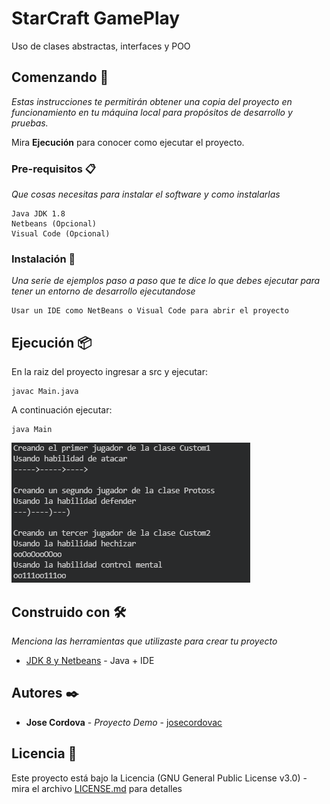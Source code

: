 # StarCraft GamePlay

Uso de clases abstractas, interfaces y POO

## Comenzando 🚀

_Estas instrucciones te permitirán obtener una copia del proyecto en funcionamiento en tu máquina local para propósitos de desarrollo y pruebas._

Mira **Ejecución** para conocer como ejecutar el proyecto.


### Pre-requisitos 📋

_Que cosas necesitas para instalar el software y como instalarlas_

```
Java JDK 1.8
Netbeans (Opcional)
Visual Code (Opcional)
```

### Instalación 🔧

_Una serie de ejemplos paso a paso que te dice lo que debes ejecutar para tener un entorno de desarrollo ejecutandose_

```
Usar un IDE como NetBeans o Visual Code para abrir el proyecto
```

## Ejecución 📦

En la raiz del proyecto ingresar a src y ejecutar:
```
javac Main.java
```

A continuación ejecutar:
```
java Main
```

![alt text](https://github.com/josecordovac/StarCraft/blob/main/ejecucion.png?raw=true)

## Construido con 🛠️

_Menciona las herramientas que utilizaste para crear tu proyecto_

* [JDK 8 y Netbeans](https://www.oracle.com/technetwork/java/javase/downloads/jdk-netbeans-jsp-3413139-esa.html) - Java + IDE


## Autores ✒️

* **Jose Cordova** - *Proyecto Demo* - [josecordovac](https://github.com/josecordovac/)


## Licencia 📄

Este proyecto está bajo la Licencia (GNU General Public License v3.0) - mira el archivo [LICENSE.md](LICENSE) para detalles
